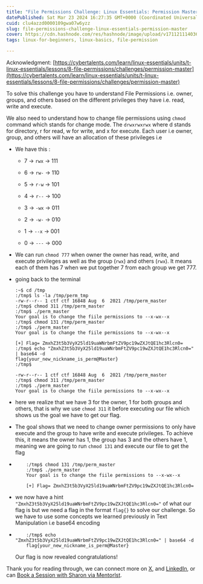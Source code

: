 ```yaml
---
title: "File Permissions Challenge: Linux Essentials: Permission Master"
datePublished: Sat Mar 23 2024 16:27:35 GMT+0000 (Coordinated Universal Time)
cuid: clu4azzd0000109gwa07w6yzz
slug: file-permissions-challenge-linux-essentials-permission-master
cover: https://cdn.hashnode.com/res/hashnode/image/upload/v1711211140368/4b087c10-efe1-4027-8ae7-f78462d8e093.png
tags: linux-for-beginners, linux-basics, file-permission

---
```


Acknowledgment: [https://cybertalents.com/learn/linux-essentials/units/t-linux-essentials/lessons/8-file-permissions/challenges/permission-master](https://cybertalents.com/learn/linux-essentials/units/t-linux-essentials/lessons/8-file-permissions/challenges/permission-master)

To solve this challenge you have to understand File Permissions i.e. owner, groups, and others based on the different privileges they have i.e. read, write and execute.

We also need to understand how to change file permissions using `chmod` command which stands for change mode. The `drwxrwxrwx` where d stands for directory, r for read, w for write, and x for execute. Each user i.e owner, group, and others will have an allocation of these privileges i.e

* We have this :
    
    * 7 → `rwx` → 111
        
    * 6 → `rw-` → 110
        
    * 5 → `r-w` → 101
        
    * 4 → `r--` → 100
        
    * 3 → `-wx` → 011
        
    * 2 → `-w-` → 010
        
    * 1 → `--x` → 001
        
    * 0 → `---` → 000
        
* We can run `chmod 777` when owner the owner has read, write, and execute privileges as well as the group (`rwx`) and others (`rwx`). It means each of them has 7 when we put together 7 from each group we get 777.
    
* going back to the terminal
    
    ```plaintext
    :~$ cd /tmp 
    :/tmp$ ls -la /tmp/perm_tmp
    -rw-r--r-- 1 ctf ctf 16848 Aug  6  2021 /tmp/perm_master
    :/tmp$ chmod 311 /tmp/perm_master
    :/tmp$ ./perm_master
    Your goal is to change the fiile permissions to --x-wx--x 
    :/tmp$ chmod 131 /tmp/perm_master
    :/tmp$ ./perm_master
    Your goal is to change the fiile permissions to --x-wx--x 
    
    [+] Flag= ZmxhZ3t5b3VyX25ld19uaWNrbmFtZV9pc19wZXJtQE1hc3Rlcn0=
    :/tmp$ echo "ZmxhZ3t5b3VyX25ld19uaWNrbmFtZV9pc19wZXJtQE1hc3Rlcn0=" | base64 -d
    flag{your_new_nickname_is_perm@Master}
    :/tmp$
    ```
    
    ```plaintext
    -rw-r--r-- 1 ctf ctf 16848 Aug  6  2021 /tmp/perm_master
    :/tmp$ chmod 311 /tmp/perm_master
    :/tmp$ ./perm_master
    Your goal is to change the fiile permissions to --x-wx--x
    ```
    
* here we realize that we have 3 for the owner, 1 for both groups and others, that is why we use `chmod 311` it before executing our file which shows us the goal we have to get our flag.
    
* The goal shows that we need to change owner permissions to only have execute and the group to have write and execute privileges. To achieve this, it means the owner has 1, the group has 3 and the others have 1, meaning we are going to run `chmod 131` and execute our file to get the flag
    
* ```plaintext
      :/tmp$ chmod 131 /tmp/perm_master
      :/tmp$ ./perm_master
      Your goal is to change the fiile permissions to --x-wx--x 
      
      [+] Flag= ZmxhZ3t5b3VyX25ld19uaWNrbmFtZV9pc19wZXJtQE1hc3Rlcn0=
    ```
    
* we now have a hint `"ZmxhZ3t5b3VyX25ld19uaWNrbmFtZV9pc19wZXJtQE1hc3Rlcn0="` of what our flag is but we need a flag in the format `flag{}` to solve our challenge. So we have to use some concepts we learned previously in Text Manipulation i.e base64 encoding
    
* ```plaintext
      :/tmp$ echo "ZmxhZ3t5b3VyX25ld19uaWNrbmFtZV9pc19wZXJtQE1hc3Rlcn0=" | base64 -d
      flag{your_new_nickname_is_perm@Master}
    ```
    
    Our flag is now revealed congratulations!
    

Thank you for reading through, we can connect more on [X](https://twitter.com/SharonJebitok), and [LinkedIn](https://www.linkedin.com/in/sharon-jebitok/), or can [Book a Session with Sharon via Mentorlst](https://mentorlst.com/mentor/12db03d0-8a75-4a32-9b05-b290f5381598).